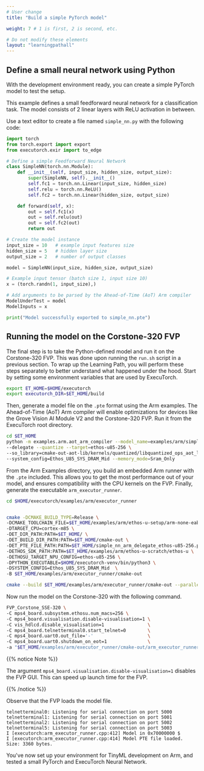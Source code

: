 ```yaml
---
# User change
title: "Build a simple PyTorch model"

weight: 7 # 1 is first, 2 is second, etc.

# Do not modify these elements
layout: "learningpathall"
---
```


## Define a small neural network using Python

With the development environment ready, you can create a simple PyTorch model to test the setup.

This example defines a small feedforward neural network for a classification task. The model consists of 2 linear layers with ReLU activation in between.

Use a text editor to create a file named `simple_nn.py` with the following code:

```python
import torch
from torch.export import export
from executorch.exir import to_edge

# Define a simple Feedforward Neural Network
class SimpleNN(torch.nn.Module):
    def __init__(self, input_size, hidden_size, output_size):
        super(SimpleNN, self).__init__()
        self.fc1 = torch.nn.Linear(input_size, hidden_size)
        self.relu = torch.nn.ReLU()
        self.fc2 = torch.nn.Linear(hidden_size, output_size)

    def forward(self, x):
        out = self.fc1(x)
        out = self.relu(out)
        out = self.fc2(out)
        return out

# Create the model instance
input_size = 10   # example input features size
hidden_size = 5   # hidden layer size
output_size = 2   # number of output classes

model = SimpleNN(input_size, hidden_size, output_size)

# Example input tensor (batch size 1, input size 10)
x = (torch.randn(1, input_size),)

# Add arguments to be parsed by the Ahead-of-Time (AoT) Arm compiler
ModelUnderTest = model
ModelInputs = x

print("Model successfully exported to simple_nn.pte")
```

## Running the model on the Corstone-320 FVP

The final step is to take the Python-defined model and run it on the Corstone-320 FVP. This was done upon running the `run.sh` script in a previous section. To wrap up the Learning Path, you will perform these steps separately to better understand what happened under the hood. Start by setting some environment variables that are used by ExecuTorch.

```bash
export ET_HOME=$HOME/executorch
export executorch_DIR=$ET_HOME/build
```

Then, generate a model file on the `.pte` format using the Arm examples. The Ahead-of-Time (AoT) Arm compiler will enable optimizations for devices like the Grove Vision AI Module V2 and the Corstone-320 FVP. Run it from the ExecuTorch root directory.

```bash
cd $ET_HOME
python -m examples.arm.aot_arm_compiler --model_name=examples/arm/simple_nn.py \
--delegate --quantize --target=ethos-u85-256 \
--so_library=cmake-out-aot-lib/kernels/quantized/libquantized_ops_aot_lib.so \
--system_config=Ethos_U85_SYS_DRAM_Mid --memory_mode=Sram_Only
```

From the Arm Examples directory, you build an embedded Arm runner with the `.pte` included. This allows you to get the most performance out of your model, and ensures compatibility with the CPU kernels on the FVP. Finally, generate the executable `arm_executor_runner`.

```bash
cd $HOME/executorch/examples/arm/executor_runner


cmake -DCMAKE_BUILD_TYPE=Release \
-DCMAKE_TOOLCHAIN_FILE=$ET_HOME/examples/arm/ethos-u-setup/arm-none-eabi-gcc.cmake \
-DTARGET_CPU=cortex-m85 \
-DET_DIR_PATH:PATH=$ET_HOME/ \
-DET_BUILD_DIR_PATH:PATH=$ET_HOME/cmake-out \
-DET_PTE_FILE_PATH:PATH=$ET_HOME/simple_nn_arm_delegate_ethos-u85-256.pte \
-DETHOS_SDK_PATH:PATH=$ET_HOME/examples/arm/ethos-u-scratch/ethos-u \
-DETHOSU_TARGET_NPU_CONFIG=ethos-u85-256 \
-DPYTHON_EXECUTABLE=$HOME/executorch-venv/bin/python3 \
-DSYSTEM_CONFIG=Ethos_U85_SYS_DRAM_Mid  \
-B $ET_HOME/examples/arm/executor_runner/cmake-out

cmake --build $ET_HOME/examples/arm/executor_runner/cmake-out --parallel -- arm_executor_runner

```

Now run the model on the Corstone-320 with the following command.

```bash
FVP_Corstone_SSE-320 \
-C mps4_board.subsystem.ethosu.num_macs=256 \
-C mps4_board.visualisation.disable-visualisation=1 \
-C vis_hdlcd.disable_visualisation=1                \
-C mps4_board.telnetterminal0.start_telnet=0        \
-C mps4_board.uart0.out_file='-'                    \
-C mps4_board.uart0.shutdown_on_eot=1               \
-a "$ET_HOME/examples/arm/executor_runner/cmake-out/arm_executor_runner"
```



{{% notice Note %}}

The argument `mps4_board.visualisation.disable-visualisation=1` disables the FVP GUI. This can speed up launch time for the FVP.

{{% /notice %}}

Observe that the FVP loads the model file.
```output
telnetterminal0: Listening for serial connection on port 5000
telnetterminal1: Listening for serial connection on port 5001
telnetterminal2: Listening for serial connection on port 5002
telnetterminal5: Listening for serial connection on port 5003
I [executorch:arm_executor_runner.cpp:412] Model in 0x70000000 $
I [executorch:arm_executor_runner.cpp:414] Model PTE file loaded. Size: 3360 bytes.
```

You've now set up your environment for TinyML development on Arm, and tested a small PyTorch and ExecuTorch Neural Network.